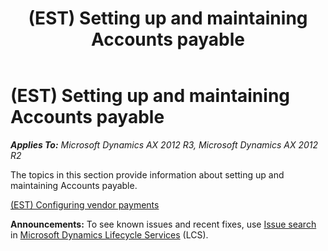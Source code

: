 ﻿---
title: (EST) Setting up and maintaining Accounts payable
TOCTitle: (EST) Setting up and maintaining Accounts payable
ms:assetid: 8ae02d68-b7f3-4283-b0e2-79aeb396d29b
ms:mtpsurl: https://technet.microsoft.com/en-us/library/JJ710861(v=AX.60)
ms:contentKeyID: 49385257
ms.date: 04/18/2014
mtps_version: v=AX.60
---

# (EST) Setting up and maintaining Accounts payable 


_**Applies To:** Microsoft Dynamics AX 2012 R3, Microsoft Dynamics AX 2012 R2_

The topics in this section provide information about setting up and maintaining Accounts payable.

[(EST) Configuring vendor payments](est-configuring-vendor-payments.md)

  
**Announcements:** To see known issues and recent fixes, use [Issue search](http://go.microsoft.com/fwlink/?linkid=389258) in [Microsoft Dynamics Lifecycle Services](http://go.microsoft.com/fwlink/?linkid=306505) (LCS).

